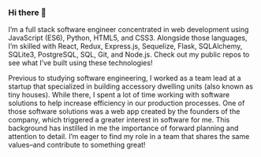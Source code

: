### Hi there 👋

I’m a full stack software engineer concentrated in web development using JavaScript (ES6), Python, HTML5, and CSS3. Alongside those languages, I’m skilled with React, Redux, Express.js, Sequelize, Flask, SQLAlchemy, SQLite3, PostgreSQL, SQL, Git, and Node.js. Check out my public repos to see what I’ve built using these technologies!

Previous to studying software engineering, I worked as a team lead at a startup that specialized in building accessory dwelling units (also known as tiny houses). While there, I spent a lot of time working with software solutions to help increase efficiency in our production processes. One of those software solutions was a web app created by the founders of the company, which triggered a greater interest in software for me. This background has instilled in me the importance of forward planning and attention to detail. I’m eager to find my role in a team that shares the same values–and contribute to something great!

<!--
**myaswen/myaswen** is a ✨ _special_ ✨ repository because its `README.md` (this file) appears on your GitHub profile.

Here are some ideas to get you started:

- 🔭 I’m currently working on ...
- 🌱 I’m currently learning ...
- 👯 I’m looking to collaborate on ...
- 🤔 I’m looking for help with ...
- 💬 Ask me about ...
- 📫 How to reach me: ...
- 😄 Pronouns: ...
- ⚡ Fun fact: ...
-->
